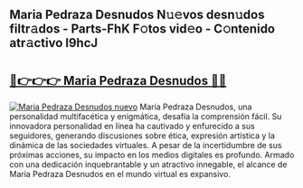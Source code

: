 ## Maria Pedraza Desnudos N𝚞𝚎vos desn𝚞dos filtr𝚊dos - Parts-FhK F𝚘tos vid𝚎o - C𝚘ntenido atr𝚊ctivo l9hcJ

# <h2><a href="http://mb96qi.tromn.icu/?c=Maria+Pedraza+Desnudos">🔗👉👉👉 Maria Pedraza Desnudos 🔗🔗</a></h2>

[![Maria Pedraza Desnudos nuevo](https://i.imgur.com/pEAQMta.gif)](http://mb96qi.tromn.icu/?c=Maria+Pedraza+Desnudos)
Maria Pedraza Desnudos, una personalidad multifacética y enigmática, desafía la comprensión fácil. Su innovadora personalidad en línea ha cautivado y enfurecido a sus seguidores, generando discusiones sobre ética, expresión artística y la dinámica de las sociedades virtuales. A pesar de la incertidumbre de sus próximas acciones, su impacto en los medios digitales es profundo. Armado con una dedicación inquebrantable y un atractivo innegable, el alcance de Maria Pedraza Desnudos en el mundo virtual es expansivo.
